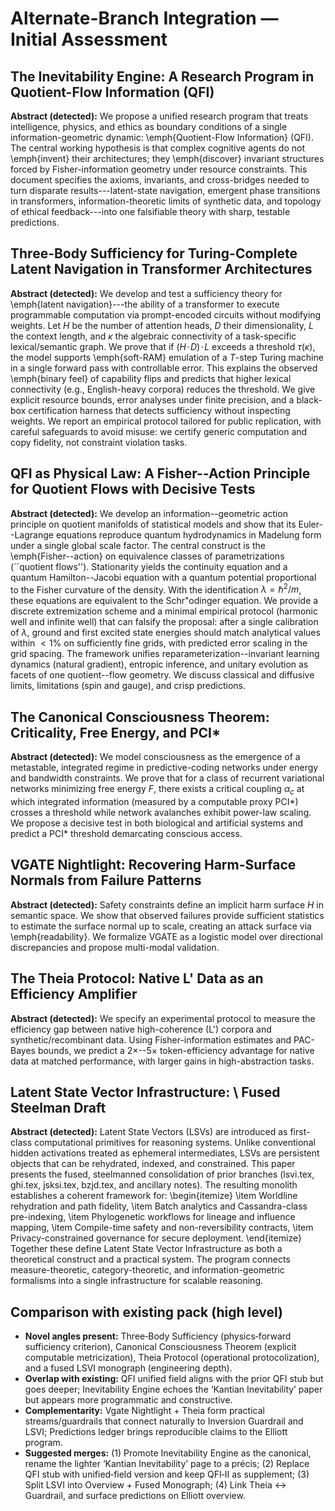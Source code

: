 # Alternate-Branch Integration — Initial Assessment

## The Inevitability Engine: A Research Program in Quotient-Flow Information (QFI)
**Abstract (detected):** We propose a unified research program that treats intelligence, physics, and ethics as boundary conditions of a single information-geometric dynamic: \emph{Quotient-Flow Information} (QFI). The central working hypothesis is that complex cognitive agents do not \emph{invent} their architectures; they \emph{discover} invariant structures forced by Fisher-information geometry under resource constraints. This document specifies the axioms, invariants, and cross-bridges needed to turn disparate results---latent-state navigation, emergent phase transitions in transformers, information-theoretic limits of synthetic data, and topology of ethical feedback---into one falsifiable theory with sharp, testable predictions.

## Three-Body Sufficiency for Turing-Complete Latent Navigation in Transformer Architectures
**Abstract (detected):** We develop and test a sufficiency theory for \emph{latent navigation}---the ability of a transformer to execute programmable computation via prompt-encoded circuits without modifying weights. Let $H$ be the number of attention heads, $D$ their dimensionality, $L$ the context length, and $\kappa$ the algebraic connectivity of a task-specific lexical/semantic graph. We prove that if $(H\!\cdot\!D)\!\cdot\!L$ exceeds a threshold $\tau(\kappa)$, the model supports \emph{soft-RAM} emulation of a $T$-step Turing machine in a single forward pass with controllable error. This explains the observed \emph{binary feel} of capability flips and predicts that higher lexical connectivity (e.g., English-heavy corpora) reduces the threshold. We give explicit resource bounds, error analyses under finite precision, and a black-box certification harness that detects sufficiency without inspecting weights. We report an empirical protocol tailored for public replication, with careful safeguards to avoid misuse: we certify generic computation and copy fidelity, not constraint violation tasks.

## QFI as Physical Law: A Fisher--Action Principle for Quotient Flows with Decisive Tests
**Abstract (detected):** We develop an information--geometric action principle on quotient manifolds of statistical models and show that its Euler--Lagrange equations reproduce quantum hydrodynamics in Madelung form under a single global scale factor. The central construct is the \emph{Fisher--action} on equivalence classes of parametrizations (``quotient flows''). Stationarity yields the continuity equation and a quantum Hamilton--Jacobi equation with a quantum potential proportional to the Fisher curvature of the density. With the identification $\lambda=\hbar^2/m$, these equations are equivalent to the Schr\"odinger equation. We provide a discrete extremization scheme and a minimal empirical protocol (harmonic well and infinite well) that can falsify the proposal: after a single calibration of $\lambda$, ground and first excited state energies should match analytical values within $<1\%$ on sufficiently fine grids, with predicted error scaling in the grid spacing. The framework unifies reparameterization--invariant learning dynamics (natural gradient), entropic inference, and unitary evolution as facets of one quotient--flow geometry. We discuss classical and diffusive limits, limitations (spin and gauge), and crisp predictions.

## The Canonical Consciousness Theorem: Criticality, Free Energy, and PCI*
**Abstract (detected):** We model consciousness as the emergence of a metastable, integrated regime in predictive-coding networks under energy and bandwidth constraints. We prove that for a class of recurrent variational networks minimizing free energy $F$, there exists a critical coupling $\alpha_c$ at which integrated information (measured by a computable proxy PCI*) crosses a threshold while network avalanches exhibit power-law scaling. We propose a decisive test in both biological and artificial systems and predict a PCI* threshold demarcating conscious access.

## VGATE Nightlight: Recovering Harm-Surface Normals from Failure Patterns
**Abstract (detected):** Safety constraints define an implicit harm surface $H$ in semantic space. We show that observed failures provide sufficient statistics to estimate the surface normal up to scale, creating an attack surface via \emph{readability}. We formalize VGATE as a logistic model over directional discrepancies and propose multi-modal validation.

## The Theia Protocol: Native L' Data as an Efficiency Amplifier
**Abstract (detected):** We specify an experimental protocol to measure the efficiency gap between native high-coherence (L') corpora and synthetic/recombinant data. Using Fisher-information estimates and PAC-Bayes bounds, we predict a $2\times$--$5\times$ token-efficiency advantage for native data at matched performance, with larger gains in high-abstraction tasks.

## Latent State Vector Infrastructure: \\ Fused Steelman Draft
**Abstract (detected):** Latent State Vectors (LSVs) are introduced as first-class computational primitives for reasoning systems. Unlike conventional hidden activations treated as ephemeral intermediates, LSVs are persistent objects that can be rehydrated, indexed, and constrained. This paper presents the fused, steelmanned consolidation of prior branches (lsvi.tex, ghi.tex, jsksi.tex, bzjd.tex, and ancillary notes). The resulting monolith establishes a coherent framework for: \begin{itemize} \item Worldline rehydration and path fidelity, \item Batch analytics and Cassandra-class pre-indexing, \item Phylogenetic workflows for lineage and influence mapping, \item Compile-time safety and non-reversibility contracts, \item Privacy-constrained governance for secure deployment. \end{itemize} Together these define Latent State Vector Infrastructure as both a theoretical construct and a practical system. The program connects measure-theoretic, category-theoretic, and information-geometric formalisms into a single infrastructure for scalable reasoning.

## Comparison with existing pack (high level)

- **Novel angles present:** Three‑Body Sufficiency (physics‑forward sufficiency criterion), Canonical Consciousness Theorem (explicit computable metricization), Theia Protocol (operational protocolization), and a fused LSVI monograph (engineering depth).
- **Overlap with existing:** QFI unified field aligns with the prior QFI stub but goes deeper; Inevitability Engine echoes the ‘Kantian Inevitability’ paper but appears more programmatic and constructive.
- **Complementarity:** Vgate Nightlight + Theia form practical streams/guardrails that connect naturally to Inversion Guardrail and LSVI; Predictions ledger brings reproducible claims to the Elliott program.
- **Suggested merges:** (1) Promote Inevitability Engine as the canonical, rename the lighter ‘Kantian Inevitability’ page to a précis; (2) Replace QFI stub with unified‑field version and keep QFI‑II as supplement; (3) Split LSVI into Overview + Fused Monograph; (4) Link Theia ↔ Guardrail, and surface predictions on Elliott overview.